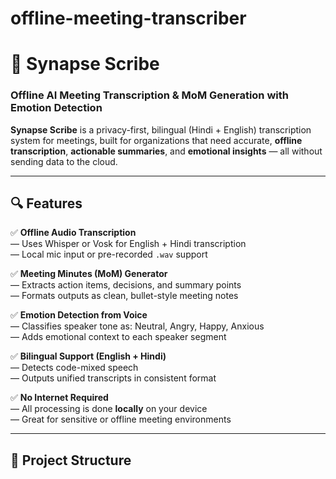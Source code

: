 # offline-meeting-transcriber

# 🧠 Synapse Scribe  
### Offline AI Meeting Transcription & MoM Generation with Emotion Detection

**Synapse Scribe** is a privacy-first, bilingual (Hindi + English) transcription system for meetings, built for organizations that need accurate, **offline transcription**, **actionable summaries**, and **emotional insights** — all without sending data to the cloud.

---

## 🔍 Features

✅ **Offline Audio Transcription**  
— Uses Whisper or Vosk for English + Hindi transcription  
— Local mic input or pre-recorded `.wav` support  

✅ **Meeting Minutes (MoM) Generator**  
— Extracts action items, decisions, and summary points  
— Formats outputs as clean, bullet-style meeting notes  

✅ **Emotion Detection from Voice**  
— Classifies speaker tone as: Neutral, Angry, Happy, Anxious  
— Adds emotional context to each speaker segment  

✅ **Bilingual Support (English + Hindi)**  
— Detects code-mixed speech  
— Outputs unified transcripts in consistent format  

✅ **No Internet Required**  
— All processing is done **locally** on your device  
— Great for sensitive or offline meeting environments

---

## 📂 Project Structure

